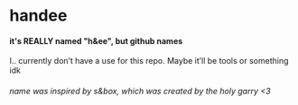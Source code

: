 # handee
#### it's REALLY named "h&ee", but github names
I.. currently don’t have a use for this repo. Maybe it’ll be tools or something idk
###### name was inspired by s&box, which was created by the holy garry <3

